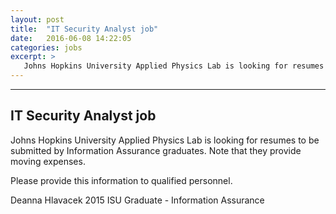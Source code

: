 ```yaml
---
layout: post
title:  "IT Security Analyst job"
date:   2016-06-08 14:22:05
categories: jobs
excerpt: >
   Johns Hopkins University Applied Physics Lab is looking for resumes to be submitted by Information Assurance graduates. 
---
```

------
IT Security Analyst job
------
Johns Hopkins University Applied Physics Lab is looking for resumes to be submitted by Information Assurance graduates.   Note that they provide moving expenses.

Please provide this information to qualified personnel.

Deanna Hlavacek
2015 ISU Graduate - Information Assurance
